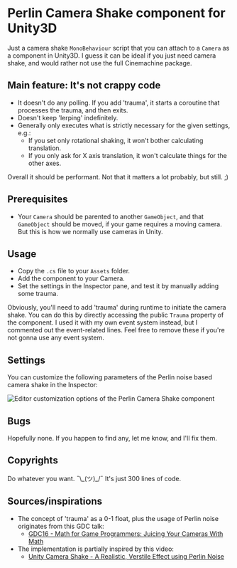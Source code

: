 # Perlin Camera Shake component for Unity3D
Just a camera shake `MonoBehaviour` script that you can attach to a `Camera` as a component in Unity3D. I guess it can be ideal if you just need camera shake, and would rather not use the full Cinemachine package.

## Main feature: It's not crappy code
- It doesn't do any polling. If you add 'trauma', it starts a coroutine that processes the trauma, and then exits.
- Doesn't keep 'lerping' indefinitely.
- Generally only executes what is strictly necessary for the given settings, e.g.:
  - If  you set only rotational shaking, it won't bother calculating translation.
  - If you only ask for X axis translation, it won't calculate things for the other axes.
  
Overall it should be performant. Not that it matters a lot probably, but still. ;)

## Prerequisites

- Your `Camera` should be parented to another `GameObject`, and that `GameObject` should be moved, if your game requires a moving camera. But this is how we normally use cameras in Unity.

## Usage
- Copy the `.cs` file to your `Assets` folder.
- Add the component to your Camera.
- Set the settings in the Inspector pane, and test it by manually adding some trauma.

Obviously, you'll need to add 'trauma' during runtime to initiate the camera shake. You can do this by directly accessing the public `Trauma` property of the component. I used it with my own event system instead, but I commented out the event-related lines. Feel free to remove these if you're not gonna use any event system.

## Settings

You can customize the following parameters of the Perlin noise based camera shake in the Inspector:

![Editor customization options of the Perlin Camera Shake component](https://github.com/baratgabor/PerlinCameraShake/blob/master/PerlinCameraShake_editor.png)

## Bugs

Hopefully none. If you happen to find any, let me know, and I'll fix them.

## Copyrights

Do whatever you want. ¯\\\_(ツ)\_/¯ It's just 300 lines of code.

## Sources/inspirations

- The concept of 'trauma' as a 0-1 float, plus the usage of Perlin noise originates from this GDC talk:
  - [GDC16 - Math for Game Programmers: Juicing Your Cameras With Math](https://www.youtube.com/watch?v=tu-Qe66AvtY)
- The implementation is partially inspired by this video:
  - [Unity Camera Shake - A Realistic, Verstile Effect using Perlin Noise](https://www.youtube.com/watch?v=s3FS7AkiEnE)
